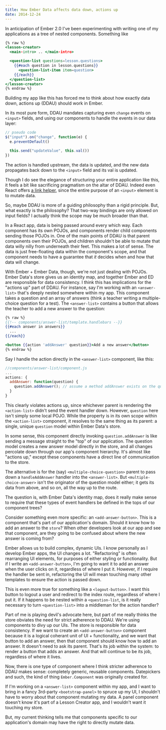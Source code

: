 ```yaml
---
title: How Ember Data affects data down, actions up
date: 2014-12-24
---
```


In anticipation of Ember 2.0 I've been experimenting with writing one of my applications as a tree of nested components. Something like

```handlebars
{% raw %}
<lesson-creator>
  <main-intro> .. </main-intro>

  <question-list questions=lesson.questions>
    {{#each question in lesson.questions}}
      <question-list-item item=question>
    {{/each}}
  </question-list>
</lesson-creator>
{% endraw %}
```

Building my app like this has forced me to think about how exactly data down, actions up (DDAU) should work in Ember.

In its most pure form, DDAU mandates capturing even `change` events on `<input>` fields, and using our components to handle the events in our data layer:

```js
// pseudo code
$("input").on("change", function(e) {
  e.preventDefault()

  this.send("updateValue", this.val())
})
```

The action is handled upstream, the data is updated, and the new data propagates back down to the `<input>` field and its val is updated.

Though I do see the elegance of structuring your entire application like this, it feels a bit like sacrificing pragmatism on the altar of DDAU. Indeed even React offers [a link helper](http://facebook.github.io/react/docs/two-way-binding-helpers.html), since the entire purpose of an `<input>` element is to mutate data.

So, maybe DDAU is more of a guiding philosophy than a rigid principle. But, what exactly is the philosophy? That two-way bindings are only allowed on input fields? I actually think the scope may be much broader than that.

In a React app, data is being passed around every which way. Each component has its own POJOs, and components render child components sending those POJOs in. One of the main points of DDAU is that parent components own their POJOs, and children shouldn't be able to mutate that data willy nilly from underneath their feet. This makes a lot of sense. The data is just free-floating data within the component's scope, and that component needs to have a guarantee that _it_ decides when and how that data will change.

With Ember + Ember Data, though, we're not just dealing with POJOs. Ember Data's store gives us an identity map, and together Ember and ED are responsible for data consistency. I think this has implications for the "actions up" part of DDAU. For instance, say I'm working with an `<answer-list>` that's deeply nested somewhere within my app. This component takes a question and an array of answers (think a teacher writing a multiple-choice question for a test). The `<answer-list>` contains a button that allows the teacher to add a new answer to the question:

```handlebars
{% raw %}
{{!-- components/answer-list/template.handlebars --}}
{{#each answer in answers}}
  ...
{{/each}}

<button {{action 'addAnswer' question}}>Add a new answer</button>
{% endraw %}
```

Say I handle the action directly in the `<answer-list>` component, like this:

```js
//components/answer-list/component.js
...
actions: {
  addAnswer: function(question) {
    question.addAnswer(); // assume a method addAnswer exists on the question
  }
}
```

This clearly violates actions up, since whichever parent is rendering the `<action-list>` didn't send the event handler down. However, `question` here isn't simply some local POJO. While the property is in its own scope within the `<action-list>` component, it resolves to the same thing as its parent: a single, unique `question` model within Ember Data's store.

In some sense, this component directly invoking `question.addAnswer` is like sending a message straight to the "top" of our application. The question model creates a new answer model directly in the store, and all changes percolate down through our app's component hierarchy. It's almost like "actions up," except these components have a direct line of communication to the store.

The alternative is for the (say) `<multiple-choice-question>` parent to pass down a `handleAddAnswer` handler into the `<answer-list>`. But `<multiple-choice-answer>` isn't the originator of the question model either; it gets its data from above, and so on, all the way up to the route.

The question is, with Ember Data's identity map, does it really make sense to require that these types of event handlers be defined in the tops of our component trees?

Consider something even more specific: an `<add-answer-button>`. This is a component that's part of our application's domain. Should it know how to add an answer to the `store`? When other developers look at our app and see that component, are they going to be confused about where the new answer is coming from?

Ember allows us to build complex, dynamic UIs. I know personally as I develop Ember apps, the UI changes a lot. "Refactoring" is often rearranging UI elements, for purposes of either styling or functionality. But if I write an `<add-answer-button>`, I'm going to want it to add an answer when the user clicks on it, regardless of where I put it. However, if I require the handler be sent in, refactoring the UI will mean touching many other templates to ensure the action is passed down.

This is even more true for something like a `<logout-button>`. I want this button to logout a user and redirect to the index route, regardless of where I put it. If it happens to be nested within a `<question-list`, is it really necessary to turn `<question-list>` into a middleman for the action handler?

Part of me is playing devil's advocate here, but part of me really thinks the store obviates the need for strict adherence to DDAU. We're using components to divy up our UIs. The store is responsible for data consistency. If we want to create an `<add-answer-button>` component because it is a logical coherant unit of UI + functionality, and we want that button to add an answer, then that component should know how to add an answer. It doesn't need to ask its parent. That's its job within the system: to render a button that adds an answer. And that will continue to be its job, regardless of where it lives.

Now, there is one type of component where I think stricter adherence to DDAU makes sense: completely generic, reusable components. Datepickers and such, the kind of thing `Ember.Component` was originally created for.

If I'm working on a `<answer-list>` component within my app, and I want to bring in a fancy 3rd-party `<bootstrap-panel>` to spruce up my UI, I shouldn't have to worry about that component mutating my data. A panel component doesn't know it's part of a Lesson Creator app, and I wouldn't want it touching my store.

But, my current thinking tells me that components specific to our application's domain may have the right to directly mutate data.
